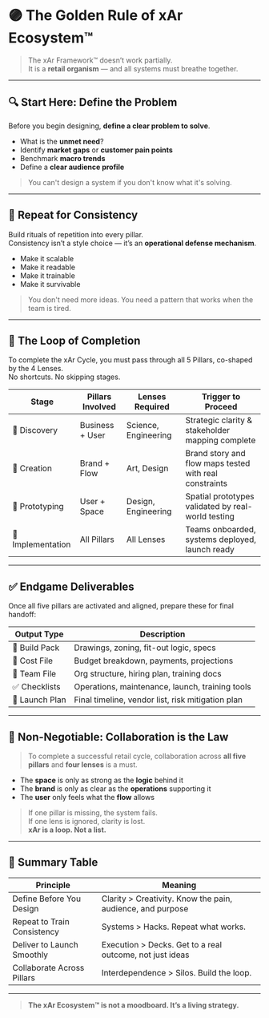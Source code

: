 # 🟣 The Golden Rule of xAr Ecosystem™

> The xAr Framework™ doesn’t work partially.  
> It is a **retail organism** — and all systems must breathe together.

---

## 🔍 Start Here: Define the Problem

Before you begin designing, **define a clear problem to solve**.

- What is the **unmet need**?
- Identify **market gaps** or **customer pain points**
- Benchmark **macro trends**
- Define a **clear audience profile**

> You can't design a system if you don't know what it's solving.

---

## 🔁 Repeat for Consistency

Build rituals of repetition into every pillar.  
Consistency isn’t a style choice — it’s an **operational defense mechanism**.

- Make it scalable  
- Make it readable  
- Make it trainable  
- Make it survivable  

> You don't need more ideas. You need a pattern that works when the team is tired.

---

## 🧬 The Loop of Completion

To complete the xAr Cycle, you must pass through all 5 Pillars, co-shaped by the 4 Lenses.  
No shortcuts. No skipping stages.

| Stage | Pillars Involved | Lenses Required | Trigger to Proceed |
|-------|------------------|-----------------|--------------------|
| 🧭 Discovery | Business + User | Science, Engineering | Strategic clarity & stakeholder mapping complete |
| 🎨 Creation | Brand + Flow | Art, Design | Brand story and flow maps tested with real constraints |
| 🧪 Prototyping | User + Space | Design, Engineering | Spatial prototypes validated by real-world testing |
| 🚀 Implementation | All Pillars | All Lenses | Teams onboarded, systems deployed, launch ready |

---

## ✅ Endgame Deliverables

Once all five pillars are activated and aligned, prepare these for final handoff:

| Output Type         | Description                                         |
|---------------------|-----------------------------------------------------|
| 🧱 Build Pack        | Drawings, zoning, fit-out logic, specs              |
| 💸 Cost File         | Budget breakdown, payments, projections             |
| 👥 Team File         | Org structure, hiring plan, training docs           |
| ✅ Checklists        | Operations, maintenance, launch, training tools     |
| 🚀 Launch Plan       | Final timeline, vendor list, risk mitigation plan   |

---

## 📌 Non-Negotiable: Collaboration is the Law

> To complete a successful retail cycle, collaboration across **all five pillars** and **four lenses** is a must.

- The **space** is only as strong as the **logic** behind it  
- The **brand** is only as clear as the **operations** supporting it  
- The **user** only feels what the **flow** allows  

> If one pillar is missing, the system fails.  
> If one lens is ignored, clarity is lost.  
> **xAr is a loop. Not a list.**

---

## 🔁 Summary Table

| Principle                     | Meaning                                                         |
|------------------------------|-----------------------------------------------------------------|
| Define Before You Design     | Clarity > Creativity. Know the pain, audience, and purpose      |
| Repeat to Train Consistency  | Systems > Hacks. Repeat what works.                            |
| Deliver to Launch Smoothly   | Execution > Decks. Get to a real outcome, not just ideas         |
| Collaborate Across Pillars   | Interdependence > Silos. Build the loop.                        |

---

> **The xAr Ecosystem™ is not a moodboard. It’s a living strategy.**

